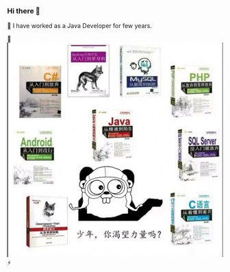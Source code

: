 ### Hi there 👋

🌱 I have worked as a Java Developer for few years.

🔭 ![img](IMG_2022-05-04.png) ⚡

<!--
**lWoHvYe/lWoHvYe** is a ✨ _special_ ✨ repository because its `README.md` (this file) appears on your GitHub profile.

Here are some ideas to get you started:

- 🔭 I’m currently working on ...
- 🌱 I’m currently learning ...
- 👯 I’m looking to collaborate on ...
- 🤔 I’m looking for help with ...
- 💬 Ask me about ...
- 📫 How to reach me: ...
- 😄 Pronouns: ...
- ⚡ Fun fact: ...
-->
